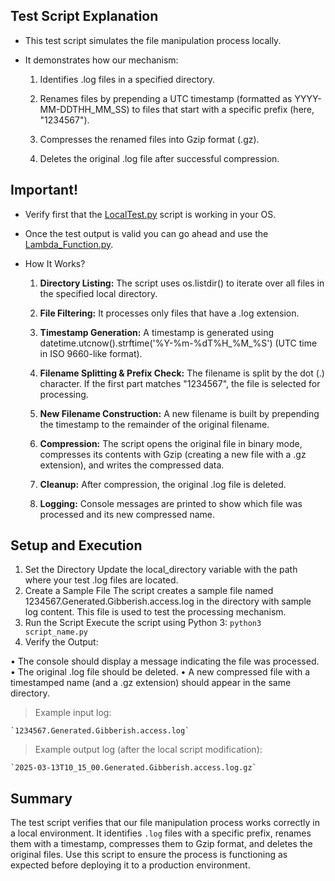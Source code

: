 ## Test Script Explanation

- This test script simulates the file manipulation process locally.
  
- It demonstrates how our mechanism:
  
	1. Identifies .log files in a specified directory.

	2. Renames files by prepending a UTC timestamp (formatted as YYYY-MM-DDTHH_MM_SS) to files that start with a specific prefix (here, "1234567").

	3. Compresses the renamed files into Gzip format (.gz).

	4. Deletes the original .log file after successful compression.

## Important!

- Verify first that the [LocalTest.py](LocalTest.py) script is working in your OS.

- Once the test output is valid you can go ahead and use the [Lambda_Function.py](../Lambda_Function.py).

- How It Works?

	1. **Directory Listing:**
		The script uses os.listdir() to iterate over all files in the specified local directory.

	2. **File Filtering:**
		It processes only files that have a .log extension.

	3. **Timestamp Generation:**
		A timestamp is generated using datetime.utcnow().strftime('%Y-%m-%dT%H_%M_%S') (UTC time in ISO 9660-like format).

	4. **Filename Splitting & Prefix Check:**
		The filename is split by the dot (.) character. If the first part matches "1234567", the file is selected for processing.

	5. **New Filename Construction:**
		A new filename is built by prepending the timestamp to the remainder of the original filename.

	6. **Compression:**
		The script opens the original file in binary mode, compresses its contents with Gzip (creating a new file with a .gz extension), and writes the compressed data.

	7. **Cleanup:**
		After compression, the original .log file is deleted.

	8. **Logging:**
	Console messages are printed to show which file was processed and its new compressed name.

## Setup and Execution
1. Set the Directory
	Update the local_directory variable with the path where your test .log files are located.
2. Create a Sample File
	The script creates a sample file named 1234567.Generated.Gibberish.access.log in the directory with sample log content. This file is used to test the 				processing mechanism.
3. Run the Script
	Execute the script using Python 3:
	`
	python3 script_name.py
	`
4. Verify the Output:

• The console should display a message indicating the file was processed.
• The original .log file should be deleted.
• A new compressed file with a timestamped name (and a .gz extension) should appear in the same directory.

>Example input log:

	`1234567.Generated.Gibberish.access.log`

>Example output log (after the local script modification):

	`2025-03-13T10_15_00.Generated.Gibberish.access.log.gz`

## Summary

The test script verifies that our file manipulation process works correctly in a local environment.
It identifies `.log` files with a specific prefix, renames them with a timestamp, compresses them to Gzip format, and deletes the original files.
Use this script to ensure the process is functioning as expected before deploying it to a production environment.
